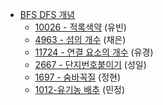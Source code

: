 










- [BFS DFS 개념](https://chaendev.tistory.com/16)
  - [10026 - 적록색약](https://www.acmicpc.net/problem/10026) (유빈)
  - [4963 - 섬의 개수](https://www.acmicpc.net/problem/4963) (채은)
  - [11724 - 연결 요소의 개수](https://www.acmicpc.net/problem/11724) (유경)
  - [2667 - 단지번호붙이기](https://www.acmicpc.net/problem/2667) (성일)
  - [1697 - 숨바꼭질](https://www.acmicpc.net/problem/1697) (정현)
  - [1012-유기농 배추](https://www.acmicpc.net/problem/1012) (민정)